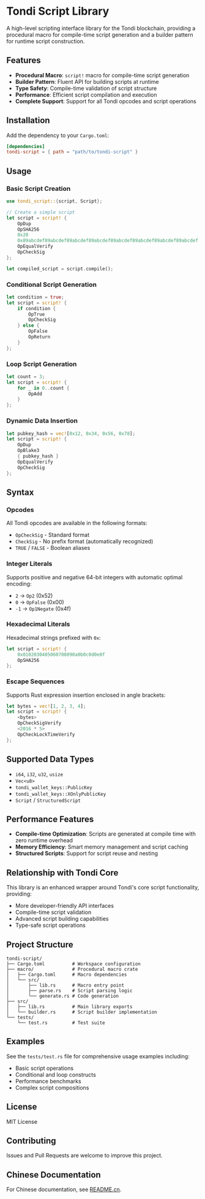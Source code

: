 # Tondi Script Library

A high-level scripting interface library for the Tondi blockchain, providing a procedural macro for compile-time script generation and a builder pattern for runtime script construction.

## Features

- **Procedural Macro**: `script!` macro for compile-time script generation
- **Builder Pattern**: Fluent API for building scripts at runtime
- **Type Safety**: Compile-time validation of script structure
- **Performance**: Efficient script compilation and execution
- **Complete Support**: Support for all Tondi opcodes and script operations

## Installation

Add the dependency to your `Cargo.toml`:

```toml
[dependencies]
tondi-script = { path = "path/to/tondi-script" }
```

## Usage

### Basic Script Creation

```rust
use tondi_script::{script, Script};

// Create a simple script
let script = script! {
    OpDup
    OpSHA256
    0x20
    0x89abcdef89abcdef89abcdef89abcdef89abcdef89abcdef89abcdef89abcdef
    OpEqualVerify
    OpCheckSig
};

let compiled_script = script.compile();
```

### Conditional Script Generation

```rust
let condition = true;
let script = script! {
    if condition {
        OpTrue
        OpCheckSig
    } else {
        OpFalse
        OpReturn
    }
};
```

### Loop Script Generation

```rust
let count = 3;
let script = script! {
    for _ in 0..count {
        OpAdd
    }
};
```

### Dynamic Data Insertion

```rust
let pubkey_hash = vec![0x12, 0x34, 0x56, 0x78];
let script = script! {
    OpDup
    OpBlake3
    { pubkey_hash }
    OpEqualVerify
    OpCheckSig
};
```

## Syntax

### Opcodes

All Tondi opcodes are available in the following formats:
- `OpCheckSig` - Standard format
- `CheckSig` - No prefix format (automatically recognized)
- `TRUE` / `FALSE` - Boolean aliases

### Integer Literals

Supports positive and negative 64-bit integers with automatic optimal encoding:
- `2` → `Op2` (0x52)
- `0` → `OpFalse` (0x00)
- `-1` → `Op1Negate` (0x4f)

### Hexadecimal Literals

Hexadecimal strings prefixed with `0x`:
```rust
let script = script! {
    0x0102030405060708090a0b0c0d0e0f
    OpSHA256
};
```

### Escape Sequences

Supports Rust expression insertion enclosed in angle brackets:
```rust
let bytes = vec![1, 2, 3, 4];
let script = script! {
    <bytes>
    OpCheckSigVerify
    <2016 * 5>
    OpCheckLockTimeVerify
};
```

## Supported Data Types

- `i64`, `i32`, `u32`, `usize`
- `Vec<u8>`
- `tondi_wallet_keys::PublicKey`
- `tondi_wallet_keys::XOnlyPublicKey`
- `Script` / `StructuredScript`

## Performance Features

- **Compile-time Optimization**: Scripts are generated at compile time with zero runtime overhead
- **Memory Efficiency**: Smart memory management and script caching
- **Structured Scripts**: Support for script reuse and nesting

## Relationship with Tondi Core

This library is an enhanced wrapper around Tondi's core script functionality, providing:
- More developer-friendly API interfaces
- Compile-time script validation
- Advanced script building capabilities
- Type-safe script operations

## Project Structure

```
tondi-script/
├── Cargo.toml          # Workspace configuration
├── macro/              # Procedural macro crate
│   ├── Cargo.toml      # Macro dependencies
│   └── src/
│       ├── lib.rs      # Macro entry point
│       ├── parse.rs    # Script parsing logic
│       └── generate.rs # Code generation
├── src/
│   ├── lib.rs          # Main library exports
│   └── builder.rs      # Script builder implementation
└── tests/
    └── test.rs         # Test suite
```

## Examples

See the `tests/test.rs` file for comprehensive usage examples including:
- Basic script operations
- Conditional and loop constructs
- Performance benchmarks
- Complex script compositions

## License

MIT License

## Contributing

Issues and Pull Requests are welcome to improve this project.

## Chinese Documentation

For Chinese documentation, see [README.cn](README.cn).
